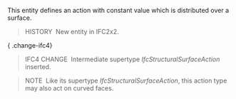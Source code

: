 ﻿This entity defines an action with constant value which is distributed over a surface.

> HISTORY&nbsp; New entity in IFC2x2.

{ .change-ifc4}
> IFC4 CHANGE&nbsp; Intermediate supertype _IfcStructuralSurfaceAction_ inserted.

> NOTE&nbsp; Like its supertype _IfcStructuralSurfaceAction_, this action type may also act on curved faces.
